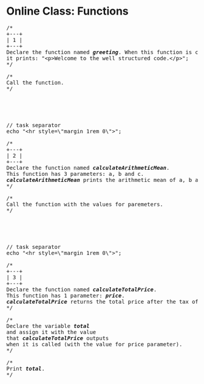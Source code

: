 # Online Class: Functions

<pre>
/*
+---+
| 1 |
+---+
Declare the function named <strong><em>greeting</em></strong>. When this function is called,
it prints: "&lt;p&gt;Welcome to the well structured code.&lt;/p&gt;";
*/

/*
Call the function.
*/





// task separator
echo "&lt;hr style=\"margin 1rem 0\"&gt;";

/*
+---+
| 2 |
+---+
Declare the function named <strong><em>calculateArithmeticMean</em></strong>. 
This function has 3 parameters: a, b and c.
<strong><em>calculateArithmeticMean</em></strong> prints the arithmetic mean of a, b and c.
*/

/*
Call the function with the values for paremeters.
*/





// task separator
echo "&lt;hr style=\"margin 1rem 0\"&gt;";

/*
+---+
| 3 |
+---+
Declare the function named <strong><em>calculateTotalPrice</em></strong>. 
This function has 1 parameter: <strong><em>price</em></strong>.
<strong><em>calculateTotalPrice</em></strong> returns the total price after the tax of 13%.
*/

/*
Declare the variable <strong><em>total</em></strong>
and assign it with the value 
that <strong><em>calculateTotalPrice</em></strong> outputs 
when it is called (with the value for price parameter).
*/

/*
Print <strong><em>total</em></strong>.
*/

</pre>
